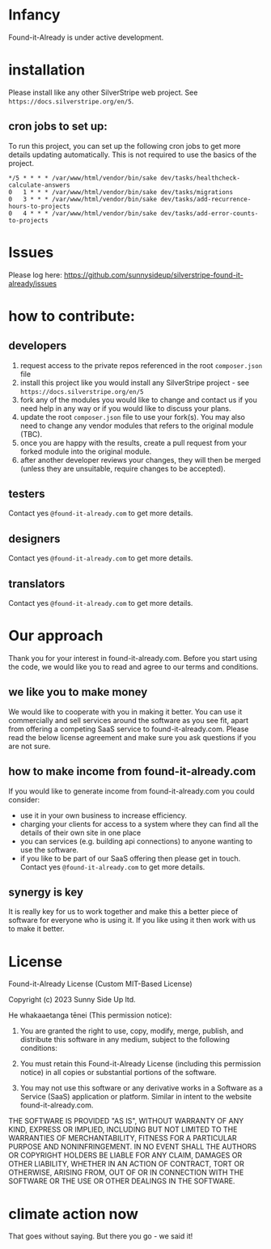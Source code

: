 
# Infancy

Found-it-Already is under active development. 

# installation

Please install like any other SilverStripe web project. See `https://docs.silverstripe.org/en/5`.

## cron jobs to set up:

To run this project, you can set up the following cron jobs to get more details updating automatically.  This is not required to use the basics of the project. 

```shell
*/5 * * * * /var/www/html/vendor/bin/sake dev/tasks/healthcheck-calculate-answers
0   1 * * * /var/www/html/vendor/bin/sake dev/tasks/migrations
0   3 * * * /var/www/html/vendor/bin/sake dev/tasks/add-recurrence-hours-to-projects
0   4 * * * /var/www/html/vendor/bin/sake dev/tasks/add-error-counts-to-projects
```


# Issues

Please log here: https://github.com/sunnysideup/silverstripe-found-it-already/issues

# how to contribute:

## developers

1. request access to the private repos referenced in the root `composer.json` file
2. install this project like you would install any SilverStripe project - see `https://docs.silverstripe.org/en/5`
3. fork any of the modules you would like to change and contact us if you need help in any way or if you would like to discuss your plans. 
5. update the root `composer.json` file to use your fork(s). You may also need to change any vendor modules that refers to the original module (TBC). 
6. once you are happy with the results, create a pull request from your forked module into the original module.
7. after another developer reviews your changes, they will then be merged (unless they are unsuitable, require changes to be accepted). 
   

## testers
Contact yes `@found-it-already.com` to get more details.

## designers
Contact yes `@found-it-already.com` to get more details.

## translators
Contact yes `@found-it-already.com` to get more details.


# Our approach
Thank you for your interest in found-it-already.com. Before you start using the code, we would like you to read and agree to our terms and conditions.  

## we like you to make money
We would like to cooperate with you in making it better. You can use it commercially and sell services around the software as you see fit, apart from offering a competing SaaS service to found-it-already.com. Please read the below license agreement and make sure you ask questions if you are not sure.

## how to make income from found-it-already.com
If you would like to generate income from found-it-already.com you could consider:
- use it in your own business to increase efficiency.
- charging your clients for access to a system where they can find all the details of their own site in one place
- you can services (e.g. building api connections) to anyone wanting to use the software.
- if you like to be part of our SaaS offering then please get in touch. Contact yes `@found-it-already.com` to get more details.

## synergy is key

It is really key for us to work together and make this a better piece of software for everyone who is using it.  If you like using it then work with us to make it better. 


# License

Found-it-Already License (Custom MIT-Based License)

Copyright (c) 2023 Sunny Side Up ltd.

He whakaaetanga tēnei (This permission notice):

1. You are granted the right to use, copy, modify, merge, publish, and distribute this software in any medium, subject to the following conditions:

2. You must retain this Found-it-Already License (including this permission notice) in all copies or substantial portions of the software.

3. You may not use this software or any derivative works in a Software as a Service (SaaS) application or platform. Similar in intent to the website found-it-already.com. 

THE SOFTWARE IS PROVIDED "AS IS", WITHOUT WARRANTY OF ANY KIND, EXPRESS OR IMPLIED, INCLUDING BUT NOT LIMITED TO THE WARRANTIES OF MERCHANTABILITY, FITNESS FOR A PARTICULAR PURPOSE AND NONINFRINGEMENT. IN NO EVENT SHALL THE AUTHORS OR COPYRIGHT HOLDERS BE LIABLE FOR ANY CLAIM, DAMAGES OR OTHER LIABILITY, WHETHER IN AN ACTION OF CONTRACT, TORT OR OTHERWISE, ARISING FROM, OUT OF OR IN CONNECTION WITH THE SOFTWARE OR THE USE OR OTHER DEALINGS IN THE SOFTWARE.



# climate action now

That goes without saying. But there you go - we said it!
